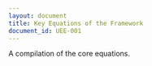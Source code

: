 ```yaml
---
layout: document
title: Key Equations of the Framework
document_id: UEE-001
---
```

A compilation of the core equations.